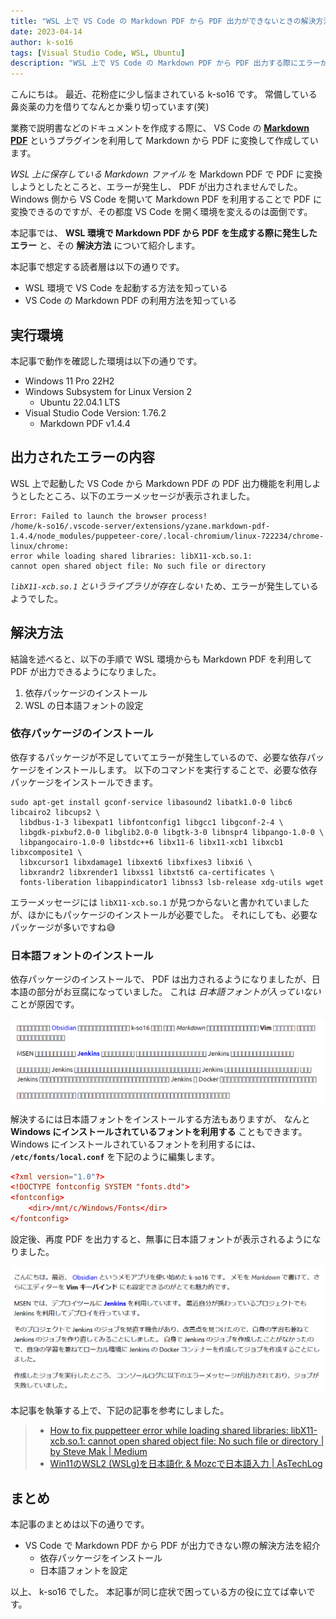 ```yaml
---
title: "WSL 上で VS Code の Markdown PDF から PDF 出力ができないときの解決方法"
date: 2023-04-14
author: k-so16
tags: [Visual Studio Code, WSL, Ubuntu]
description: "WSL 上で VS Code の Markdown PDF から PDF 出力する際にエラーが発生した場合の対処方法を紹介します。"
---
```


こんにちは。
最近、花粉症に少し悩まされている k-so16 です。
常備している鼻炎薬の力を借りてなんとか乗り切っています(笑)

業務で説明書などのドキュメントを作成する際に、 VS Code の **[Markdown PDF](https://marketplace.visualstudio.com/items?itemName=yzane.markdown-pdf)** というプラグインを利用して Markdown から PDF に変換して作成しています。

*WSL 上に保存している Markdown ファイル* を Markdown PDF で PDF に変換しようとしたところと、エラーが発生し、 PDF が出力されませんでした。
Windows 側から VS Code を開いて Markdown PDF を利用することで PDF に変換できるのですが、その都度 VS Code を開く環境を変えるのは面倒です。

本記事では、 **WSL 環境で Markdown PDF から PDF を生成する際に発生したエラー** と、その **解決方法** について紹介します。

本記事で想定する読者層は以下の通りです。

- WSL 環境で VS Code を起動する方法を知っている
- VS Code の Markdown PDF の利用方法を知っている

## 実行環境

本記事で動作を確認した環境は以下の通りです。

- Windows 11 Pro 22H2
- Windows Subsystem for Linux Version 2
    - Ubuntu 22.04.1 LTS
- Visual Studio Code Version: 1.76.2
    - Markdown PDF v1.4.4

## 出力されたエラーの内容

WSL 上で起動した VS Code から Markdown PDF の PDF 出力機能を利用しようとしたところ、以下のエラーメッセージが表示されました。

```:title=エラーメッセージ
Error: Failed to launch the browser process!
/home/k-so16/.vscode-server/extensions/yzane.markdown-pdf-1.4.4/node_modules/puppeteer-core/.local-chromium/linux-722234/chrome-linux/chrome:
error while loading shared libraries: libX11-xcb.so.1:
cannot open shared object file: No such file or directory
```

*`libX11-xcb.so.1` というライブラリが存在しない* ため、エラーが発生しているようでした。

## 解決方法

結論を述べると、以下の手順で WSL 環境からも Markdown PDF を利用して PDF が出力できるようになりました。

1. 依存パッケージのインストール
2. WSL の日本語フォントの設定

### 依存パッケージのインストール

依存するパッケージが不足していてエラーが発生しているので、必要な依存パッケージをインストールします。
以下のコマンドを実行することで、必要な依存パッケージをインストールできます。

```bash:title=依存パッケージのインストール
sudo apt-get install gconf-service libasound2 libatk1.0-0 libc6 libcairo2 libcups2 \
  libdbus-1-3 libexpat1 libfontconfig1 libgcc1 libgconf-2-4 \
  libgdk-pixbuf2.0-0 libglib2.0-0 libgtk-3-0 libnspr4 libpango-1.0-0 \
  libpangocairo-1.0-0 libstdc++6 libx11-6 libx11-xcb1 libxcb1 libxcomposite1 \
  libxcursor1 libxdamage1 libxext6 libxfixes3 libxi6 \
  libxrandr2 libxrender1 libxss1 libxtst6 ca-certificates \
  fonts-liberation libappindicator1 libnss3 lsb-release xdg-utils wget
```

エラーメッセージには `libX11-xcb.so.1` が見つからないと書かれていましたが、ほかにもパッケージのインストールが必要でした。
それにしても、必要なパッケージが多いですね😅

### 日本語フォントのインストール

依存パッケージのインストールで、 PDF は出力されるようになりましたが、日本語の部分がお豆腐になっていました。
これは *日本語フォントが入っていない* ことが原因です。

![日本語フォントが豆腐化して出力された](./images/japanese-fonts-shown-as-tofu.png)

解決するには日本語フォントをインストールする方法もありますが、 なんと **Windows にインストールされているフォントを利用する** こともできます。
Windows にインストールされているフォントを利用するには、 **`/etc/fonts/local.conf`** を下記のように編集します。

```xml:title=/etc/fonts/local.conf
<?xml version="1.0"?>
<!DOCTYPE fontconfig SYSTEM "fonts.dtd">
<fontconfig>
    <dir>/mnt/c/Windows/Fonts</dir>
</fontconfig>
```

設定後、再度 PDF を出力すると、無事に日本語フォントが表示されるようになりました。

![PDF に日本語フォントが表示された](./images/solved-japanese-fonts.png)

本記事を執筆する上で、下記の記事を参考にしました。

> - [How to fix puppetteer error while loading shared libraries: libX11-xcb.so.1: cannot open shared object file: No such file or directory | by Steve Mak | Medium](https://medium.com/@ssmak/how-to-fix-puppetteer-error-while-loading-shared-libraries-libx11-xcb-so-1-c1918b75acc3)
> - [Win11のWSL2 (WSLg)を日本語化 &#038; Mozcで日本語入力 | AsTechLog](https://astherier.com/blog/2021/07/windows11-wsl2-wslg-japanese/#toc_id_3_2)

## まとめ

本記事のまとめは以下の通りです。

- VS Code で Markdown PDF から PDF が出力できない際の解決方法を紹介
    - 依存パッケージをインストール
    - 日本語フォントを設定

以上、 k-so16 でした。
本記事が同じ症状で困っている方の役に立てば幸いです。